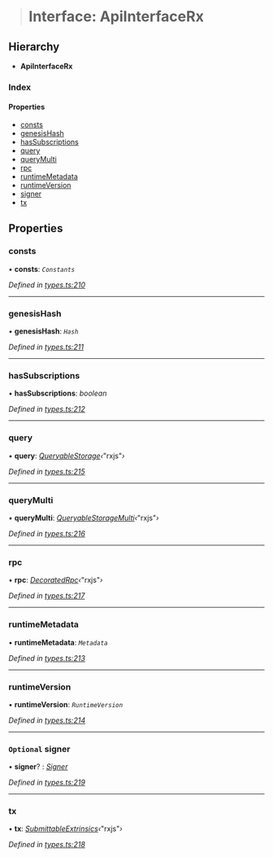 > # Interface: ApiInterfaceRx

## Hierarchy

* **ApiInterfaceRx**

### Index

#### Properties

* [consts](_types_.apiinterfacerx.md#consts)
* [genesisHash](_types_.apiinterfacerx.md#genesishash)
* [hasSubscriptions](_types_.apiinterfacerx.md#hassubscriptions)
* [query](_types_.apiinterfacerx.md#query)
* [queryMulti](_types_.apiinterfacerx.md#querymulti)
* [rpc](_types_.apiinterfacerx.md#rpc)
* [runtimeMetadata](_types_.apiinterfacerx.md#runtimemetadata)
* [runtimeVersion](_types_.apiinterfacerx.md#runtimeversion)
* [signer](_types_.apiinterfacerx.md#optional-signer)
* [tx](_types_.apiinterfacerx.md#tx)

## Properties

###  consts

• **consts**: *`Constants`*

*Defined in [types.ts:210](https://github.com/polkadot-js/api/blob/9b15a37/packages/api/src/types.ts#L210)*

___

###  genesisHash

• **genesisHash**: *`Hash`*

*Defined in [types.ts:211](https://github.com/polkadot-js/api/blob/9b15a37/packages/api/src/types.ts#L211)*

___

###  hasSubscriptions

• **hasSubscriptions**: *boolean*

*Defined in [types.ts:212](https://github.com/polkadot-js/api/blob/9b15a37/packages/api/src/types.ts#L212)*

___

###  query

• **query**: *[QueryableStorage](_types_.queryablestorage.md)‹*"rxjs"*›*

*Defined in [types.ts:215](https://github.com/polkadot-js/api/blob/9b15a37/packages/api/src/types.ts#L215)*

___

###  queryMulti

• **queryMulti**: *[QueryableStorageMulti](../modules/_types_.md#queryablestoragemulti)‹*"rxjs"*›*

*Defined in [types.ts:216](https://github.com/polkadot-js/api/blob/9b15a37/packages/api/src/types.ts#L216)*

___

###  rpc

• **rpc**: *[DecoratedRpc](_types_.decoratedrpc.md)‹*"rxjs"*›*

*Defined in [types.ts:217](https://github.com/polkadot-js/api/blob/9b15a37/packages/api/src/types.ts#L217)*

___

###  runtimeMetadata

• **runtimeMetadata**: *`Metadata`*

*Defined in [types.ts:213](https://github.com/polkadot-js/api/blob/9b15a37/packages/api/src/types.ts#L213)*

___

###  runtimeVersion

• **runtimeVersion**: *`RuntimeVersion`*

*Defined in [types.ts:214](https://github.com/polkadot-js/api/blob/9b15a37/packages/api/src/types.ts#L214)*

___

### `Optional` signer

• **signer**? : *[Signer](_types_.signer.md)*

*Defined in [types.ts:219](https://github.com/polkadot-js/api/blob/9b15a37/packages/api/src/types.ts#L219)*

___

###  tx

• **tx**: *[SubmittableExtrinsics](_types_.submittableextrinsics.md)‹*"rxjs"*›*

*Defined in [types.ts:218](https://github.com/polkadot-js/api/blob/9b15a37/packages/api/src/types.ts#L218)*